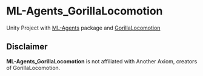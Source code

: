 # ML-Agents_GorillaLocomotion
Unity Project with [ML-Agents](https://github.com/Unity-Technologies/ml-agents) package and [GorillaLocomotion](https://github.com/Another-Axiom/GorillaLocomotion)


## Disclaimer

**ML-Agents_GorillaLocomotion** is not affiliated with Another Axiom, creators of GorillaLocomotion.
